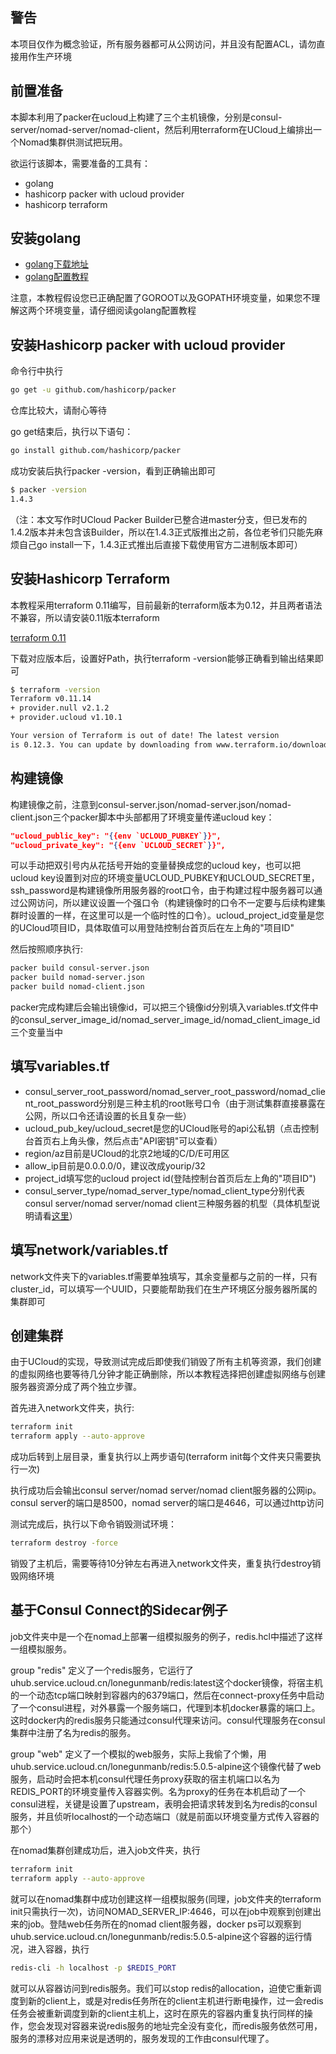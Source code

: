 ## 警告
本项目仅作为概念验证，所有服务器都可从公网访问，并且没有配置ACL，请勿直接用作生产环境

## 前置准备

本脚本利用了packer在ucloud上构建了三个主机镜像，分别是consul-server/nomad-server/nomad-client，然后利用terraform在UCloud上编排出一个Nomad集群供测试把玩用。

欲运行该脚本，需要准备的工具有：
* golang
* hashicorp packer with ucloud provider
* hashicorp terraform

## 安装golang
* [golang下载地址](https://golang.org/dl/)
* [golang配置教程](https://golang.org/doc/install)

注意，本教程假设您已正确配置了GOROOT以及GOPATH环境变量，如果您不理解这两个环境变量，请仔细阅读golang配置教程

## 安装Hashicorp packer with ucloud provider

命令行中执行
```bash
go get -u github.com/hashicorp/packer
```

仓库比较大，请耐心等待

go get结束后，执行以下语句：
```bash
go install github.com/hashicorp/packer
```

成功安装后执行packer -version，看到正确输出即可
```bash
$ packer -version
1.4.3
```

（注：本文写作时UCloud Packer Builder已整合进master分支，但已发布的1.4.2版本并未包含该Builder，所以在1.4.3正式版推出之前，各位老爷们只能先麻烦自己go install一下，1.4.3正式推出后直接下载使用官方二进制版本即可）

## 安装Hashicorp Terraform
本教程采用terraform 0.11编写，目前最新的terraform版本为0.12，并且两者语法不兼容，所以请安装0.11版本terraform

[terraform 0.11](https://releases.hashicorp.com/terraform/0.11.14/)

下载对应版本后，设置好Path，执行terraform -version能够正确看到输出结果即可
```bash
$ terraform -version
Terraform v0.11.14
+ provider.null v2.1.2
+ provider.ucloud v1.10.1

Your version of Terraform is out of date! The latest version
is 0.12.3. You can update by downloading from www.terraform.io/downloads.html
```

## 构建镜像
构建镜像之前，注意到consul-server.json/nomad-server.json/nomad-client.json三个packer脚本中头部都用了环境变量传递ucloud key：
```json
"ucloud_public_key": "{{env `UCLOUD_PUBKEY`}}",
"ucloud_private_key": "{{env `UCLOUD_SECRET`}}",
```

可以手动把双引号内从花括号开始的变量替换成您的ucloud key，也可以把ucloud key设置到对应的环境变量UCLOUD_PUBKEY和UCLOUD_SECRET里，ssh_password是构建镜像所用服务器的root口令，由于构建过程中服务器可以通过公网访问，所以建议设置一个强口令（构建镜像时的口令不一定要与后续构建集群时设置的一样，在这里可以是一个临时性的口令）。ucloud_project_id变量是您的UCloud项目ID，具体取值可以用登陆控制台首页后在左上角的"项目ID"

然后按照顺序执行:
```bash
packer build consul-server.json
packer build nomad-server.json
packer build nomad-client.json
```

packer完成构建后会输出镜像id，可以把三个镜像id分别填入variables.tf文件中的consul_server_image_id/nomad_server_image_id/nomad_client_image_id三个变量当中

## 填写variables.tf
* consul_server_root_password/nomad_server_root_password/nomad_client_root_password分别是三种主机的root账号口令（由于测试集群直接暴露在公网，所以口令还请设置的长且复杂一些）
* ucloud_pub_key/ucloud_secret是您的UCloud账号的api公私钥（点击控制台首页右上角头像，然后点击"API密钥"可以查看）
* region/az目前是UCloud的北京2地域的C/D/E可用区
* allow_ip目前是0.0.0.0/0，建议改成yourip/32
* project_id填写您的ucloud project id(登陆控制台首页后左上角的"项目ID")
* consul_server_type/nomad_server_type/nomad_client_type分别代表consul server/nomad server/nomad client三种服务器的机型（具体机型说明请看[这里](https://www.terraform.io/docs/providers/ucloud/r/instance.html#instance_type)）

## 填写network/variables.tf
network文件夹下的variables.tf需要单独填写，其余变量都与之前的一样，只有cluster_id，可以填写一个UUID，只要能帮助我们在生产环境区分服务器所属的集群即可

## 创建集群

由于UCloud的实现，导致测试完成后即使我们销毁了所有主机等资源，我们创建的虚拟网络也要等待几分钟才能正确删除，所以本教程选择把创建虚拟网络与创建服务器资源分成了两个独立步骤。

首先进入network文件夹，执行:
```bash
terraform init
terraform apply --auto-approve
```
成功后转到上层目录，重复执行以上两步语句(terraform init每个文件夹只需要执行一次)

执行成功后会输出consul server/nomad server/nomad client服务器的公网ip。consul server的端口是8500，nomad server的端口是4646，可以通过http访问

测试完成后，执行以下命令销毁测试环境：
```bash
terraform destroy -force
```
销毁了主机后，需要等待10分钟左右再进入network文件夹，重复执行destroy销毁网络环境

## 基于Consul Connect的Sidecar例子
job文件夹中是一个在nomad上部署一组模拟服务的例子，redis.hcl中描述了这样一组模拟服务。

group "redis" 定义了一个redis服务，它运行了uhub.service.ucloud.cn/lonegunmanb/redis:latest这个docker镜像，将宿主机的一个动态tcp端口映射到容器内的6379端口，然后在connect-proxy任务中启动了一个consul进程，对外暴露一个服务端口，代理到本机docker暴露的端口上。这时docker内的redis服务只能通过consul代理来访问。consul代理服务在consul集群中注册了名为redis的服务。

group "web" 定义了一个模拟的web服务，实际上我偷了个懒，用uhub.service.ucloud.cn/lonegunmanb/redis:5.0.5-alpine这个镜像代替了web服务，启动时会把本机consul代理任务proxy获取的宿主机端口以名为REDIS_PORT的环境变量传入容器实例。名为proxy的任务在本机启动了一个consul进程，关键是设置了upstream，表明会把请求转发到名为redis的consul服务，并且侦听localhost的一个动态端口（就是前面以环境变量方式传入容器的那个）

在nomad集群创建成功后，进入job文件夹，执行
```bash
terraform init
terraform apply --auto-approve
```
就可以在nomad集群中成功创建这样一组模拟服务(同理，job文件夹的terraform init只需执行一次)，访问NOMAD_SERVER_IP:4646，可以在job中观察到创建出来的job。登陆web任务所在的nomad client服务器，docker ps可以观察到uhub.service.ucloud.cn/lonegunmanb/redis:5.0.5-alpine这个容器的运行情况，进入容器，执行
```bash
redis-cli -h localhost -p $REDIS_PORT
```
就可以从容器访问到redis服务。我们可以stop redis的allocation，迫使它重新调度到新的client上，或是对redis任务所在的client主机进行断电操作，过一会redis任务会被重新调度到新的client主机上，这时在原先的容器内重复执行同样的操作，您会发现对容器来说redis服务的地址完全没有变化，而redis服务依然可用，服务的漂移对应用来说是透明的，服务发现的工作由consul代理了。
